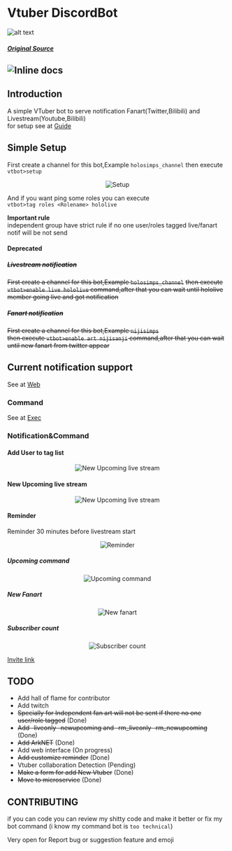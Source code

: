 # Vtuber DiscordBot

![alt text](https://raw.githubusercontent.com/JustHumanz/Go-Simp/master/Img/go-simp.png "Go-Simp")  
##### [Original Source](https://twitter.com/any_star_/status/1288184424320790528)
![Inline docs](https://gitlab.com/JustHumanz/Go-Simp/badges/master/pipeline.svg)
----

## Introduction
A simple VTuber bot to serve notification Fanart(Twitter,Bilibili) and Livestream(Youtube,Bilibili)  
for setup see at [Guide](https://github.com/JustHumanz/Go-Simp/blob/master/Guide.md)

## Simple Setup
First create a channel for this bot,Example `holosimps_channel`
then execute `vtbot>setup`
<p align="center">
  <img src="https://raw.githubusercontent.com/JustHumanz/Go-simp/master/Img/RemakeSetup.png" alt="Setup"/>
</p>  

And if you want ping some roles you can execute  
`vtbot>tag roles <Rolename> hololive`


**Important rule**  
independent group have strict rule if no one user/roles tagged live/fanart notif will be not send


#### Deprecated
##### ~~Livestream notification~~
~~First create a channel for this bot,Example `holosimps_channel`~~
~~then execute `vtbot>enable live hololive` command,after that you can wait until hololive member going live and got notification~~  

##### ~~Fanart notification~~
~~First create a channel for this bot,Example `nijisimps`~~  
~~then execute `vtbot>enable art nijisanji` command,after that you can wait until new fanart from twitter appear~~



## Current notification support
See at [Web](https://go-simp.human-z.tech)

### Command
See at [Exec](https://go-simp.human-z.tech/Exec/)


### Notification&Command 


#### Add User to tag list
<p align="center">
  <img src="https://raw.githubusercontent.com/JustHumanz/Go-simp/master/Img/AddUser.png" alt="New Upcoming live stream"/>
</p>

#### New Upcoming live stream  
<p align="center">
  <img src="https://raw.githubusercontent.com/JustHumanz/Go-simp/master/Img/New%20Upcoming.png" alt="New Upcoming live stream"/>
</p>


#### Reminder  
Reminder 30 minutes before livestream start
<p align="center">
  <img src="https://raw.githubusercontent.com/JustHumanz/Go-simp/master/Img/Reminder.png" alt="Reminder"/>
</p>


##### Upcoming command
<p align="center">
  <img src="https://raw.githubusercontent.com/JustHumanz/Go-simp/master/Img/Youtube%20Upcoming.png" alt="Upcoming command"/>
</p>


##### New Fanart
<p align="center">
  <img src="https://raw.githubusercontent.com/JustHumanz/Go-simp/master/Img/New%20Fanart.png" alt="New fanart"/>
</p>


##### Subscriber count
<p align="center">
  <img src="https://raw.githubusercontent.com/JustHumanz/Go-simp/master/Img/Subscount.png" alt="Subscriber count"/>
</p>



[Invite link](https://top.gg/bot/721964514018590802)

## TODO
- Add hall of flame for contributor
- Add twitch
- ~~Specially for Independent fan art will not be sent if there no one user/role tagged~~ (Done)
- ~~Add -liveonly -newupcoming and -rm_liveonly -rm_newupcoming~~ (Done)
- ~~Add ArkNET~~  (Done)
- Add web interface (On progress)
- ~~Add customize reminder~~ (Done)
- Vtuber collaboration Detection (Pending)
- ~~Make a form for add New Vtuber~~ (Done)
- ~~Move to microservice~~ (Done)



## CONTRIBUTING
if you can code you can review my shitty code and make it better or fix my bot command (i know my command bot is `too technical`)  

Very open for Report bug or suggestion feature and emoji 

